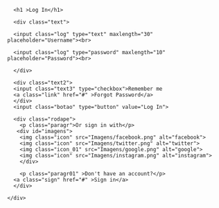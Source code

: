 <!DOCTYPE html>
<html lang="pt-br">
<head>
  <meta charset="UTF-8">
  <meta name="viewport" content="width=device-width, initial-scale=1.0">
  <link rel="stylesheet" href="formulario.css">
  <script src="js/index.js"></script>
  <title>Formulario</title>
</head>
<body>
	<div id="formulario" >
	  
	  <h1 >Log In</h1>
	  
	  <div class="text">
	    
	  <input class="log" type="text" maxlength="30" placeholder="Username"><br>
	  
	  <input class="log" type="password" maxlength="10" placeholder="Password"><br>
	  
	  </div>
	  	  
	  <div class="text2">
	  <input class="text3" type="checkbox">Remember me
	  <a class="link" href="#" >Forgot Password</a>
	  </div>
	  <input class="botao" type="button" value="Log In">
	  
	  <div class="rodape">
	    <p class="paragr">Or sign in with</p>
	   <div id="imagens">
	    <img class="icon" src="Imagens/facebook.png" alt="facebook">
	    <img class="icon" src="Imagens/twitter.png" alt="twitter">
	    <img class="icon_01" src="Imagens/google.png" alt="google">
	    <img class="icon" src="Imagens/instagram.png" alt="instagram">
	    </div>
	    	    
	    <p class="paragr01" >Don't have an account?</p>
	  <a class="sign" href="#" >Sign in</a> 
	  </div>
	  
	</div>
</body>
</html>
